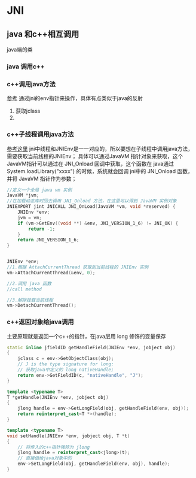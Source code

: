 # JNI


## java 和c++相互调用
java端的类


### java 调用c++



### c++调用java方法
[参考](https://www.jianshu.com/p/78ea7c096f73)
通过jni的env指针来操作，具体有点类似于java的反射
1. 获取jclass
2.

### c++子线程调用java方法
[参考这里](https://www.jianshu.com/p/af20937a3bff)
jni中线程和JNIEnv是一一对应的，所以要想在子线程中调用java方法，需要获取当前线程的JNIEnv；
具体可以通过JavaVM 指针对象来获取，这个JavaVM指针可以通过在 JNI_Onload 回调中获取，这个函数在
java通过 System.loadLibrary("xxxx") 的时候，系统就会回调 jni中的 JNI_Onload 函数，并将 JavaVM 指针作为参数；

```cpp
//定义一个全局 java vm 实例
JavaVM *jvm;
//在加载动态库时回去调用 JNI_Onload 方法，在这里可以得到 JavaVM 实例对象
JNIEXPORT jint JNICALL JNI_OnLoad(JavaVM *vm, void *reserved) {
    JNIEnv *env;
    jvm = vm;
    if (vm->GetEnv((void **) &env, JNI_VERSION_1_6) != JNI_OK) {
        return -1;
    }
    return JNI_VERSION_1_6;
}


JNIEnv *env;
//1.根据 AttachCurrentThread 获取到当前线程的 JNIEnv 实例
vm->AttachCurrentThread(&env, 0);

//2.调用 java 函数
//call method

//3.解除挂载当前线程
vm->DetachCurrentThread();
```


### c++返回对象给java调用
主要原理就是返回一个c++的指针，在java层用 long 修饰的变量保存

```cpp
static inline jfieldID getHandleField(JNIEnv *env, jobject obj)
{
    jclass c = env->GetObjectClass(obj);
    // J is the type signature for long:
    // 获取java中定义的 long nativeHandle;
    return env->GetFieldID(c, "nativeHandle", "J");
}

template <typename T>
T *getHandle(JNIEnv *env, jobject obj)
{
    jlong handle = env->GetLongField(obj, getHandleField(env, obj));
    return reinterpret_cast<T *>(handle);
}

template <typename T>
void setHandle(JNIEnv *env, jobject obj, T *t)
{
    // 将传入的c++指针强转为 jlong
    jlong handle = reinterpret_cast<jlong>(t);
    // 直接值给java对象中的
    env->SetLongField(obj, getHandleField(env, obj), handle);
}

```











